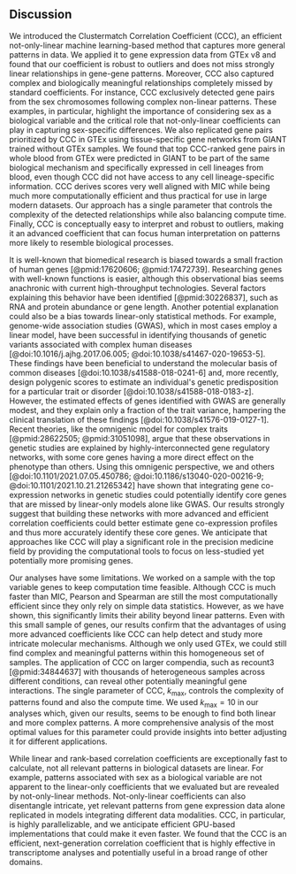 ## Discussion

We introduced the Clustermatch Correlation Coefficient (CCC), an efficient not-only-linear machine learning-based method that captures more general patterns in data.
We applied it to gene expression data from GTEx v8 and found that our coefficient is robust to outliers and does not miss strongly linear relationships in gene-gene patterns.
Moreover, CCC also captured complex and biologically meaningful relationships completely missed by standard coefficients.
For instance, CCC exclusively detected gene pairs from the sex chromosomes following complex non-linear patterns.
These examples, in particular, highlight the importance of considering sex as a biological variable and the critical role that not-only-linear coefficients can play in capturing sex-specific differences.
We also replicated gene pairs prioritized by CCC in GTEx using tissue-specific gene networks from GIANT trained without GTEx samples.
We found that top CCC-ranked gene pairs in whole blood from GTEx were predicted in GIANT to be part of the same biological mechanism and specifically expressed in cell lineages from blood, even though CCC did not have access to any cell lineage-specific information.
CCC derives scores very well aligned with MIC while being much more computationally efficient and thus practical for use in large modern datasets.
Our approach has a single parameter that controls the complexity of the detected relationships while also balancing compute time.
Finally, CCC is conceptually easy to interpret and robust to outliers, making it an advanced coefficient that can focus human interpretation on patterns more likely to resemble biological processes.


It is well-known that biomedical research is biased towards a small fraction of human genes [@pmid:17620606; @pmid:17472739].
Researching genes with well-known functions is easier, although this observational bias seems anachronic with current high-throughput technologies.
Several factors explaining this behavior have been identified [@pmid:30226837], such as RNA and protein abundance or gene length.
Another potential explanation could also be a bias towards linear-only statistical methods.
For example, genome-wide association studies (GWAS), which in most cases employ a linear model, have been successful in identifying thousands of genetic variants associated with complex human diseases [@doi:10.1016/j.ajhg.2017.06.005; @doi:10.1038/s41467-020-19653-5].
These findings have been beneficial to understand the molecular basis of common diseases [@doi:10.1038/s41588-018-0241-6] and, more recently, design polygenic scores to estimate an individual's genetic predisposition for a particular trait or disorder [@doi:10.1038/s41588-018-0183-z].
However, the estimated effects of genes identified with GWAS are generally modest, and they explain only a fraction of the trait variance, hampering the clinical translation of these findings [@doi:10.1038/s41576-019-0127-1].
Recent theories, like the omnigenic model for complex traits [@pmid:28622505; @pmid:31051098], argue that these observations in genetic studies are explained by highly-interconnected gene regulatory networks, with some core genes having a more direct effect on the phenotype than others.
Using this omnigenic perspective, we and others [@doi:10.1101/2021.07.05.450786; @doi:10.1186/s13040-020-00216-9; @doi:10.1101/2021.10.21.21265342] have shown that integrating gene co-expression networks in genetic studies could potentially identify core genes that are missed by linear-only models alone like GWAS.
Our results strongly suggest that building these networks with more advanced and efficient correlation coefficients could better estimate gene co-expression profiles and thus more accurately identify these core genes.
We anticipate that approaches like CCC will play a significant role in the precision medicine field by providing the computational tools to focus on less-studied yet potentially more promising genes.


Our analyses have some limitations.
We worked on a sample with the top variable genes to keep computation time feasible.
Although CCC is much faster than MIC, Pearson and Spearman are still the most computationally efficient since they only rely on simple data statistics.
However, as we have shown, this significantly limits their ability beyond linear patterns.
Even with this small sample of genes, our results confirm that the advantages of using more advanced coefficients like CCC can help detect and study more intricate molecular mechanisms.
Although we only used GTEx, we could still find complex and meaningful patterns within this homogeneous set of samples.
The application of CCC on larger compendia, such as recount3 [@pmid:34844637] with thousands of heterogeneous samples across different conditions, can reveal other potentially meaningful gene interactions.
The single parameter of CCC, $k_{\mathrm{max}}$, controls the complexity of patterns found and also the compute time.
We used $k_{\mathrm{max}}=10$ in our analyses which, given our results, seems to be enough to find both linear and more complex patterns.
A more comprehensive analysis of the most optimal values for this parameter could provide insights into better adjusting it for different applications.


While linear and rank-based correlation coefficients are exceptionally fast to calculate, not all relevant patterns in biological datasets are linear.
For example, patterns associated with sex as a biological variable are not apparent to the linear-only coefficients that we evaluated but are revealed by not-only-linear methods.
Not-only-linear coefficients can also disentangle intricate, yet relevant patterns from gene expression data alone replicated in models integrating different data modalities.
CCC, in particular, is highly parallelizable, and we anticipate efficient GPU-based implementations that could make it even faster.
We found that the CCC is an efficient, next-generation correlation coefficient that is highly effective in transcriptome analyses and potentially useful in a broad range of other domains.
